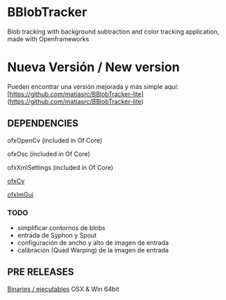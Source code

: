 # BBlobTracker
Blob tracking with background subtraction and color tracking application, made with Openframeworks

# Nueva Versión / New version
Pueden encontrar una versión mejorada y más simple aquí: [https://github.com/matiasrc/BBlobTracker-lite] (https://github.com/matiasrc/BBlobTracker-lite) 

## DEPENDENCIES ##

ofxOpenCv (included in Of Core)

ofxOsc (included in Of Core)

ofxXmlSettings (included in Of Core)

[ofxCv](https://github.com/kylemcdonald/ofxCv)

[ofxImGui](https://github.com/jvcleave/ofxImGui)

### TODO ###

- simplificar contornos de blobs
- entrada de Syphon y Spout
- configuración de ancho y alto de imagen de entrada
- calibración (Quad Warping) de la imagen de entrada

## PRE RELEASES ##
[Binaries / ejecutables](https://github.com/matiasrc/BBtracker/releases) OSX & Win 64bit
